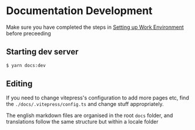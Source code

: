 # Documentation Development

Make sure you have completed the steps in [Setting up Work Environment](./setting_up_environment.md) before preceeding

## Starting dev server

```sh
$ yarn docs:dev
```

## Editing

If you need to change vitepress's configuration to add more pages etc, find the `./docs/.vitepress/config.ts` and change stuff appropriately.

The english markdown files are organised in the root `docs` folder, and translations follow the same structure but within a locale folder
